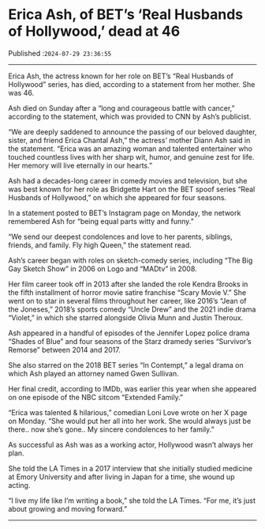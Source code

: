 # Erica Ash, of BET’s ‘Real Husbands of Hollywood,’ dead at 46

Published :`2024-07-29 23:36:55`

---

Erica Ash, the actress known for her role on BET’s “Real Husbands of Hollywood” series, has died, according to a statement from her mother. She was 46.

Ash died on Sunday after a “long and courageous battle with cancer,” according to the statement, which was provided to CNN by Ash’s publicist.

“We are deeply saddened to announce the passing of our beloved daughter, sister, and friend Erica Chantal Ash,” the actress’ mother Diann Ash said in the statement. “Erica was an amazing woman and talented entertainer who touched countless lives with her sharp wit, humor, and genuine zest for life. Her memory will live eternally in our hearts.”

Ash had a decades-long career in comedy movies and television, but she was best known for her role as Bridgette Hart on the BET spoof series “Real Husbands of Hollywood,” on which she appeared for four seasons.

In a statement posted to BET’s Instagram page on Monday, the network remembered Ash for “being equal parts witty and funny.”

“We send our deepest condolences and love to her parents, siblings, friends, and family. Fly high Queen,” the statement read.

Ash’s career began with roles on sketch-comedy series, including “The Big Gay Sketch Show” in 2006 on Logo and “MADtv” in 2008.

Her film career took off in 2013 after she landed the role Kendra Brooks in the fifth installment of horror movie satire franchise “Scary Movie V.” She went on to star in several films throughout her career, like 2016’s “Jean of the Joneses,” 2018’s sports comedy “Uncle Drew” and the 2021 indie drama “Violet,” in which she starred alongside Olivia Munn and Justin Theroux.

Ash appeared in a handful of episodes of the Jennifer Lopez police drama “Shades of Blue” and four seasons of the Starz dramedy series “Survivor’s Remorse” between 2014 and 2017.

She also starred on the 2018 BET series “In Contempt,” a legal drama on which Ash played an attorney named Gwen Sullivan.

Her final credit, according to IMDb, was earlier this year when she appeared on one episode of the NBC sitcom “Extended Family.”

“Erica was talented & hilarious,” comedian Loni Love wrote on her X page on Monday. “She would put her all into her work. She would always just be there.. now she’s gone.. My sincere condolences to her family.”

As successful as Ash was as a working actor, Hollywood wasn’t always her plan.

She told the LA Times in a 2017 interview that she initially studied medicine at Emory University and after living in Japan for a time, she wound up acting.

“I live my life like I’m writing a book,” she told the LA Times. “For me, it’s just about growing and moving forward.”

---

